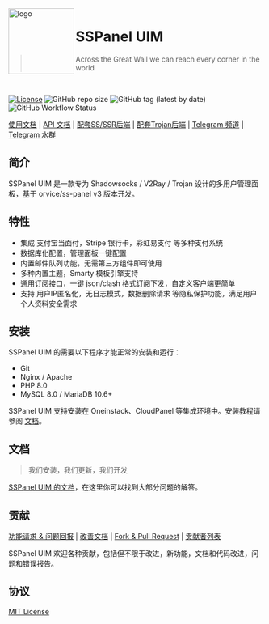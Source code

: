 <img src="https://raw.githubusercontent.com/Anankke/SSPanel-Uim/dev/public/images/uim-logo-round.png" alt="logo" width="130" height="130" align="left" />

<h1>SSPanel UIM</h1>

> Across the Great Wall we can reach every corner in the world

<br/>

[![License](https://img.shields.io/github/license/Anankke/SSPanel-Uim?style=flat-square)](https://github.com/Anankke/SSPanel-Uim/blob/dev/LICENSE)
![GitHub repo size](https://img.shields.io/github/repo-size/anankke/sspanel-uim?style=flat-square&color=328657)
![GitHub tag (latest by date)](https://img.shields.io/github/v/tag/Anankke/SSPanel-Uim?style=flat-square)
![GitHub Workflow Status](https://img.shields.io/github/workflow/status/Anankke/SSPanel-Uim/Lint%20code?label=Lint&style=flat-square)


[使用文档](https://wiki.sspanel.org) | [API 文档](https://github.com/sspanel-uim/API-documents) | [配套SS/SSR后端](https://github.com/Anankke/shadowsocks-mod) | [配套Trojan后端](https://github.com/sspanel-uim/TrojanX) | [Telegram 频道](https://t.me/sspanel_uim) | [Telegram 水群](https://t.me/ssunion)

## 简介

SSPanel UIM 是一款专为 Shadowsocks / V2Ray / Trojan 设计的多用户管理面板，基于 orvice/ss-panel v3 版本开发。

## 特性

- 集成 支付宝当面付，Stripe 银行卡，彩虹易支付 等多种支付系统
- 数据库化配置，管理面板一键配置
- 内置邮件队列功能，无需第三方组件即可使用
- 多种内置主题，Smarty 模板引擎支持
- 通用订阅接口，一键 json/clash 格式订阅下发，自定义客户端更简单
- 支持 用户IP匿名化，无日志模式，数据删除请求 等隐私保护功能，满足用户个人资料安全需求

## 安装

SSPanel UIM 的需要以下程序才能正常的安装和运行：

- Git
- Nginx / Apache
- PHP 8.0
- MySQL 8.0 / MariaDB 10.6+

SSPanel UIM 支持安装在 Oneinstack、CloudPanel 等集成环境中。安装教程请参阅 [文档](https://wiki.sspanel.org)。

## 文档

> 我们安装，我们更新，我们开发

[SSPanel UIM 的文档](https://wiki.sspanel.org)，在这里你可以找到大部分问题的解答。

## 贡献

[功能请求 & 问题回报](https://github.com/Anankke/SSPanel-Uim/issues/new) | [改善文档](https://github.com/sspanel-uim/Wiki) | [Fork & Pull Request](https://github.com/Anankke/SSPanel-Uim/fork) | [贡献者列表](https://wiki.sspanel.org/#/contributors)

SSPanel UIM 欢迎各种贡献，包括但不限于改进，新功能，文档和代码改进，问题和错误报告。

## 协议

[MIT License](https://github.com/Anankke/SSPanel-Uim/blob/dev/LICENSE)
